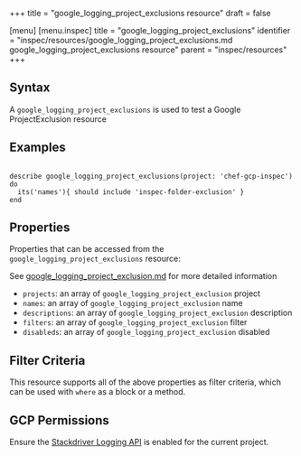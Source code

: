 +++
title = "google_logging_project_exclusions resource"
draft = false

[menu]
  [menu.inspec]
    title = "google_logging_project_exclusions"
    identifier = "inspec/resources/google_logging_project_exclusions.md google_logging_project_exclusions resource"
    parent = "inspec/resources"
+++


## Syntax
A `google_logging_project_exclusions` is used to test a Google ProjectExclusion resource

## Examples
```

describe google_logging_project_exclusions(project: 'chef-gcp-inspec') do
  its('names'){ should include 'inspec-folder-exclusion' }
end
```

## Properties
Properties that can be accessed from the `google_logging_project_exclusions` resource:

See [google_logging_project_exclusion.md](google_logging_project_exclusion.md) for more detailed information
  * `projects`: an array of `google_logging_project_exclusion` project
  * `names`: an array of `google_logging_project_exclusion` name
  * `descriptions`: an array of `google_logging_project_exclusion` description
  * `filters`: an array of `google_logging_project_exclusion` filter
  * `disableds`: an array of `google_logging_project_exclusion` disabled

## Filter Criteria
This resource supports all of the above properties as filter criteria, which can be used
with `where` as a block or a method.

## GCP Permissions

Ensure the [Stackdriver Logging API](https://console.cloud.google.com/apis/library/logging.googleapis.com/) is enabled for the current project.
